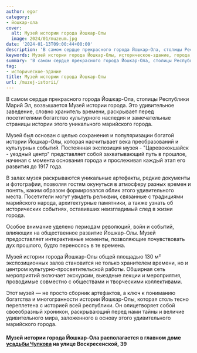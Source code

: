 ```yaml
---
author: egor
category:
- йошкар-ола
cover:
  alt: Музей истории города Йошкар-Олы
  image: 2024/01/muzeum.jpg
date: '2024-01-13T09:00:44+00:00'
description: 'В самом сердце прекрасного города Йошкар-Ола, столицы Республики Марий Эл, возвышается Музей истории города. Это удивительное заведение, словно хранитель...'
keywords: Музей истории города Йошкар-Олы, историческое-здание, города, йошкар, музей, истории, олы, марийского, удивительного, ола, республики, времени, которая, событий, музея, собой, самом
summary: 'В самом сердце прекрасного города Йошкар-Ола, столицы Республики Марий Эл, возвышается Музей истории города. Это удивительное заведение, словно хранитель...'
tag:
- историческое-здание
title: Музей истории города Йошкар-Олы
url: /muzej-istorii/
---
```


В самом сердце прекрасного города Йошкар\-Ола, столицы Республики Марий Эл, возвышается Музей истории города. Это удивительное заведение, словно хранитель времени, раскрывает перед посетителями богатство культурного наследия и замечательные страницы истории этого уникального марийского города.

Музей был основан с целью сохранения и популяризации богатой истории Йошкар\-Олы, которая насчитывает века преобразований и культурных событий. Постоянная экспозиция музея \- "Царевококшайск \- уездный центр" представляет собой захватывающий путь в прошлое, начиная с момента основания города и прослеживая каждый этап его развития до 1917 года.

В залах музея раскрываются уникальные артефакты, редкие документы и фотографии, позволяя гостям окунуться в атмосферу разных времен и понять, каким образом формировался облик этого удивительного места. Посетители могут увидеть реликвии, связанные с традициями марийского народа, архитектурные памятники, а также узнать об исторических событиях, оставивших неизгладимый след в жизни города.

Особое внимание уделено периодам революций, войн и событий, влияющих на общественное развитие Йошкар-Олы. Музей предоставляет интерактивные моменты, позволяющие почувствовать дух прошлого, будто переносясь в те времена.

Музей истории города Йошкар-Олы общей площадью 130 м² экспозиционных залов становится не только хранителем времени, но и центром культурно-просветительской работы. Обширная сеть мероприятий включает экскурсии, выездные лекции и мероприятия, проводимые совместно с обществами и творческими коллективами.

Этот музей — не просто сборник артефактов, а ключ к пониманию богатства и многогранности истории Йошкар-Олы, которая столь тесно переплетена с историей всей республики. Он олицетворяет собой своеобразный хроникон, раскрывающий перед нами тайны и величие удивительного мира, заложенного в основу этого удивительного марийского города.

#### Музей истории города Йошкар-Ола располагается в главном доме [усадьбы Чулкова](/dom-chulkova/) на улице Воскресенской, 39